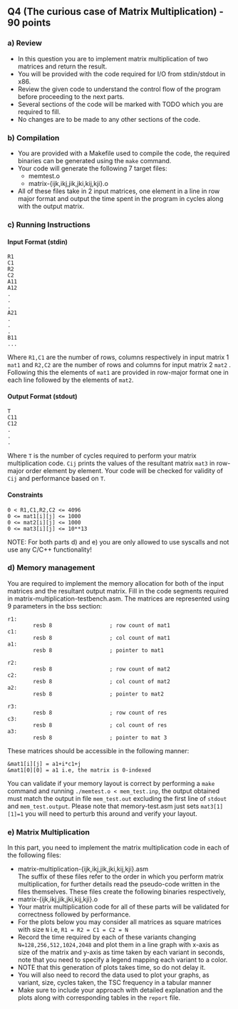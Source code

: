## Q4 (The curious case of Matrix Multiplication) - 90 points

### a) Review
* In this question you are to implement matrix multiplication of two matrices and return the result.
* You will be provided with the code required for I/O from stdin/stdout in x86. 
* Review the given code to understand the control flow of the program before proceeding to the next parts. 
* Several sections of the code will be marked with TODO which you are required to fill. 
* No changes are to be made to any other sections of the code.

### b) Compilation
* You are provided with a Makefile used to compile the code, the required binaries can be generated using the `make` command.
* Your code will generate the following 7 target files:
  * memtest.o
  * matrix-{ijk,ikj,jik,jki,kij,kji}.o
* All of these files take in 2 input matrices, one element in a line in row major format and output the time spent in the program in cycles along with the output matrix.
### c) Running Instructions

#### Input Format (stdin)
```
R1
C1
R2
C2
A11
A12
.
.
.
A21
.
.
.
B11
...
```
Where `R1,C1` are the number of rows, columns respectively in input matrix 1 `mat1` and `R2,C2` are the number of rows and columns for input matrix 2 `mat2` . Following this the elements of `mat1` are provided in row-major format one in each line followed by the elements of `mat2`.

#### Output Format (stdout)
```
T
C11
C12
.
.
.
```
Where `T` is the number of cycles required to perform your matrix multiplication code. `Cij` prints the values of the resultant matrix `mat3` in row-major order element by element. Your code will be checked for validity of `Cij` and performance based on `T`.

#### Constraints

```
0 < R1,C1,R2,C2 <= 4096
0 <= mat1[i][j] <= 1000
0 <= mat2[i][j] <= 1000
0 <= mat3[i][j] <= 10**13
```
NOTE: For both parts d) and e) you are only allowed to use syscalls and not use any C/C++ functionality!

### d) Memory management

You are required to implement the memory allocation for both of the input matrices and the resultant output matrix. Fill in the code segments required in matrix-multiplication-testbench.asm. The matrices are represented using 9 parameters in the bss section:
```
r1:
        resb 8                  ; row count of mat1
c1:
        resb 8                  ; col count of mat1
a1:
        resb 8                  ; pointer to mat1

r2:
        resb 8                  ; row count of mat2
c2:
        resb 8                  ; col count of mat2
a2:
        resb 8                  ; pointer to mat2

r3:
        resb 8                  ; row count of res
c3:
        resb 8                  ; col count of res
a3:
        resb 8                  ; pointer to mat 3
```
These matrices should be accessible in the following manner: 
```
&mat1[i][j] = a1+i*c1+j
&mat1[0][0] = a1 i.e, the matrix is 0-indexed
```

You can validate if your memory layout is correct by performing a `make` command and running `./memtest.o < mem_test.inp`, the output obtained must match the output in file `mem_test.out` excluding the first line of `stdout` and `mem_test.output`. Please note that memory-test.asm just sets `mat3[1][1]=1` you will need to perturb this around and verify your layout.

### e) Matrix Multiplication

In this part, you need to implement the matrix multiplication code in each of the following files:
* matrix-multiplication-{ijk,ikj,jik,jki,kij,kji}.asm  
The suffix of these files refer to the order in which you perform matrix multiplication, for further details read the pseudo-code written in the files themselves. These files create the following binaries respectively, 
* matrix-{ijk,ikj,jik,jki,kij,kji}.o
* Your matrix multiplication code for all of these parts will be validated for correctness followed by performance. 
* For the plots below you may consider all matrices as square matrices with size `N` i.e, `R1 = R2 = C1 = C2 = N` 
* Record the time required by each of these variants changing `N=128,256,512,1024,2048`  and plot them in a line graph with x-axis as size of the matrix and y-axis as time taken by each variant in seconds, note that you need to specify a legend mapping each variant to a color.
* NOTE that this generation of plots takes time, so do not delay it.
* You will also need to record the data used to plot your graphs, as variant, size, cycles taken, the TSC frequency in a tabular manner
* Make sure to include your approach with detailed explanation and the plots along with corresponding tables in the `report` file.
